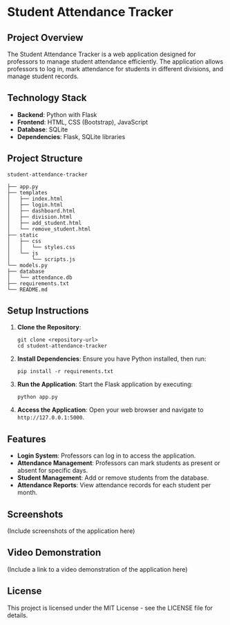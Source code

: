 # Student Attendance Tracker

## Project Overview
The Student Attendance Tracker is a web application designed for professors to manage student attendance efficiently. The application allows professors to log in, mark attendance for students in different divisions, and manage student records.

## Technology Stack
- **Backend**: Python with Flask
- **Frontend**: HTML, CSS (Bootstrap), JavaScript
- **Database**: SQLite
- **Dependencies**: Flask, SQLite libraries

## Project Structure
```
student-attendance-tracker

├── app.py
├── templates
│   ├── index.html
│   ├── login.html
│   ├── dashboard.html
│   ├── division.html
│   ├── add_student.html
│   └── remove_student.html
├── static
│   ├── css
│   │   └── styles.css
│   └── js
│       └── scripts.js
└── models.py
├── database
│   └── attendance.db
├── requirements.txt
└── README.md
```

## Setup Instructions
1. **Clone the Repository**: 
   ```
   git clone <repository-url>
   cd student-attendance-tracker
   ```

2. **Install Dependencies**: 
   Ensure you have Python installed, then run:
   ```
   pip install -r requirements.txt
   ```

3. **Run the Application**: 
   Start the Flask application by executing:
   ```
   python app.py
   ```

4. **Access the Application**: 
   Open your web browser and navigate to `http://127.0.0.1:5000`.

## Features
- **Login System**: Professors can log in to access the application.
- **Attendance Management**: Professors can mark students as present or absent for specific days.
- **Student Management**: Add or remove students from the database.
- **Attendance Reports**: View attendance records for each student per month.

## Screenshots
(Include screenshots of the application here)

## Video Demonstration
(Include a link to a video demonstration of the application here)

## License
This project is licensed under the MIT License - see the LICENSE file for details.